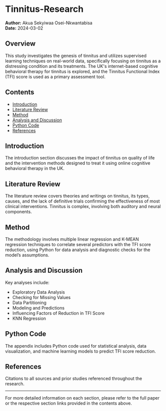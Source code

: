 # Tinnitus-Research

**Author:** Akua Sekyiwaa Osei-Nkwantabisa   
**Date:** 2024-03-02

## Overview

This study investigates the genesis of tinnitus and utilizes supervised learning techniques on real-world data, specifically focusing on tinnitus as a distressing condition and its treatments. The UK's internet-based cognitive behavioral therapy for tinnitus is explored, and the Tinnitus Functional Index (TFI) score is used as a primary assessment tool.

## Contents

- [Introduction](#introduction)
- [Literature Review](#literature-review)
- [Method](#method)
- [Analysis and Discussion](#analysis-and-discussion)
- [Python Code](#python-code)
- [References](#references)

## Introduction

The introduction section discusses the impact of tinnitus on quality of life and the intervention methods designed to treat it using online cognitive behavioral therapy in the UK.

## Literature Review

The literature review covers theories and writings on tinnitus, its types, causes, and the lack of definitive trials confirming the effectiveness of most clinical interventions. Tinnitus is complex, involving both auditory and neural components.

## Method

The methodology involves multiple linear regression and K-MEAN regression techniques to correlate several predictors with the TFI score reduction, using Python for data analysis and diagnostic checks for the model’s assumptions.

## Analysis and Discussion

Key analyses include:
- Exploratory Data Analysis
- Checking for Missing Values
- Data Partitioning
- Modeling and Predictions
- Influencing Factors of Reduction in TFI Score
- KNN Regression

## Python Code

The appendix includes Python code used for statistical analysis, data visualization, and machine learning models to predict TFI score reduction.

## References

Citations to all sources and prior studies referenced throughout the research.

---

For more detailed information on each section, please refer to the full paper or the respective section links provided in the contents above.
